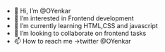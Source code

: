 - 👋 Hi, I’m @OYenkar
- 👀 I’m interested in Frontend development
- 🌱 I’m currently learning HTML,CSS and javascript
- 💞️ I’m looking to collaborate on frontend tasks
- 📫 How to reach me ->twitter @OYenkar

<!---
OYenkar/OYenkar is a ✨ special ✨ repository because its `README.md` (this file) appears on your GitHub profile.
You can click the Preview link to take a look at your changes.
--->
